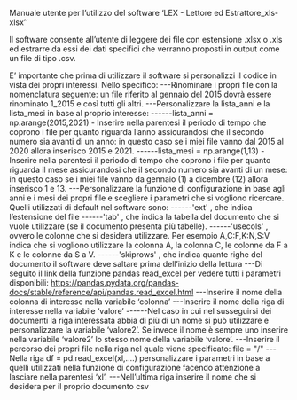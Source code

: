 Manuale utente per l’utilizzo del software
 ‘LEX - Lettore ed Estrattore_xls-xlsx’’

Il software consente all’utente di leggere dei file con estensione .xlsx o .xls ed estrarre da essi dei dati specifici che verranno proposti in output come un file di tipo .csv.

E’ importante che prima di utilizzare il software si personalizzi il codice in vista dei propri interessi. Nello specifico:
---Rinominare i propri file con la nomenclatura seguente: un file riferito al gennaio del 2015 dovrà essere rinominato 1_2015 e così tutti gli altri.
---Personalizzare la lista_anni e la lista_mesi in base al proprio interesse: 
------lista_anni = np.arange(2015,2021) - Inserire nella parentesi il periodo di tempo che coprono i file per quanto riguarda l’anno assicurandosi che il secondo numero sia avanti di un anno: in questo caso se i miei file vanno dal 2015 al 2020 allora inserisco 2015 e 2021.
------lista_mesi = np.arange(1,13) - Inserire nella parentesi il periodo di tempo che coprono i file per quanto riguarda il mese assicurandosi che il secondo numero sia avanti di un mese: in questo caso se i miei file vanno da gennaio (1) a dicembre (12)  allora inserisco 1 e 13.
---Personalizzare la funzione di configurazione in base agli anni e i mesi dei propri file e scegliere i parametri che si vogliono ricercare. Quelli utilizzati di default nel software sono:
------'ext' , che indica l’estensione del file 
------'tab' , che indica la tabella del documento che si vuole utilizzare (se il documento presenta più tabelle).
------'usecols' , ovvero le colonne che si desidera utilizzare. Per esempio A,C:F,K:N,S:V indica che si vogliono utilizzare la colonna A, la colonna C, le colonne da F a K e le colonne da S a V.
------'skiprows' , che indica quante righe del documento il software deve saltare prima dell’inizio della lettura
---Di seguito il link della funzione pandas read_excel per vedere tutti i parametri      disponibili: https://pandas.pydata.org/pandas-docs/stable/reference/api/pandas.read_excel.html
---Inserire il nome della colonna di interesse nella variabile ‘colonna’
---Inserire il nome della riga di interesse nella variabile ‘valore’
------Nel caso in cui nel susseguirsi dei documenti la riga interessata abbia di più di un nome si può utilizzare e personalizzare la variabile ‘valore2’. Se invece il nome è sempre uno inserire nella variabile ‘valore2’ lo stesso nome della variabile ‘valore’.
---Inserire il percorso dei propri file nella riga nel quale viene specificato: 
file = "/"
---Nella riga df = pd.read_excel(xl,....) personalizzare i parametri in base a quelli utilizzati nella funzione di configurazione facendo attenzione a lasciare nella parentesi ‘xl’.
---Nell’ultima riga inserire il nome che si desidera per il proprio documento csv

